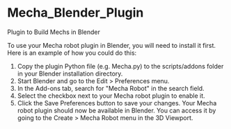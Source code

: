 # Mecha_Blender_Plugin
Plugin to Build Mechs in Blender

To use your Mecha robot plugin in Blender, you will need to install it first. Here is an example of how you could do this:
1.	Copy the plugin Python file (e.g. Mecha.py) to the scripts/addons folder in your Blender installation directory.
2.	Start Blender and go to the Edit > Preferences menu.
3.	In the Add-ons tab, search for "Mecha Robot" in the search field.
4.	Select the checkbox next to your Mecha robot plugin to enable it.
5.	Click the Save Preferences button to save your changes.
Your Mecha robot plugin should now be available in Blender. You can access it by going to the Create > Mecha Robot menu in the 3D Viewport.
